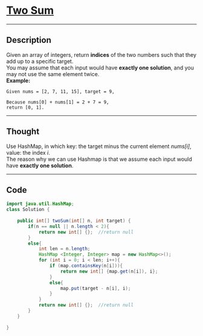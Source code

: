 # [Two Sum](https://leetcode.com/problems/two-sum/)
-------------
## Description  
Given an array of integers, return **indices** of the two numbers such that they add up to a specific target.  
You may assume that each input would have **exactly one solution**, and you may not use the same element twice.  
**Example:**  
```
Given nums = [2, 7, 11, 15], target = 9,

Because nums[0] + nums[1] = 2 + 7 = 9,
return [0, 1].
```
___________
## Thought
Use HashMap, in which key: the target minus the current element *nums[i]*, value: the index *i*.    
The reason why we can use Hashmap is that we assume each input would have **exactly one solution**.
___________
## Code
```Java
import java.util.HashMap;
class Solution {
   
    public int[] twoSum(int[] n, int target) {
        if(n == null || n.length < 2){
            return new int[] {};  //return null
        }
        else{
            int len = n.length;
            HashMap <Integer, Integer> map = new HashMap<>();
            for (int i = 0; i < len; i++){
                if (map.containsKey(n[i])){
                    return new int[] {map.get(n[i]), i};
                }
                else{
                    map.put(target - n[i], i);
                }
            }
            return new int[] {};  //return null
        }
    }
   
}
```
